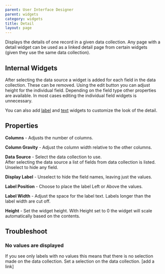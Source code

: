 ```yaml
---
parent: User Interface Designer
parent: widgets
category: widgets
title: Detail
layout: page
---
```

Displays the details of one record in a given data collection. Any page with a detail widget can be used as a linked detail page from certain widgets (given they use the same data collection).

## Internal Widgets

After selecting the data source a widget is added for each field in the data collection. These can be removed. Using the edit button you can adjust height for the individual field. Depending on the field type other properties are available. In most cases editing the individual field widgets is unnecessary.

You can also add [label](../label/Label.md) and [text](../text/Text.md) widgets to customize the look of the detail.

## Properties

**Columns** - Adjusts the number of columns.

**Column Gravity** - Adjust the column width relative to the other columns.

**Data Source** - Select the data collection to use.\
After selecting the data source a list of fields from data collection is listed. Unselect to hide any field.

**Display Label** - Unselect to hide the field names, leaving just the values.

**Label Position** - Choose to place the label Left or Above the values.

**Label Width** - Adjust the space for the label text. Labels longer than the label width are cut off.

**Height** - Set the widget height. With Height set to 0 the widget will scale automatically based on the contents.

## Troubleshoot

### No values are displayed

If you see only labels with no values this means that there is no selection made on the data collection. Set a selection on the data collection. [add a link]
